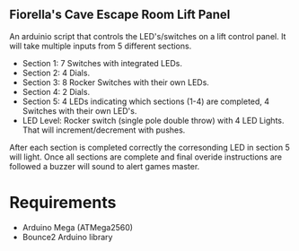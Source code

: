 ## Fiorella's Cave Escape Room Lift Panel

An arduinio script that controls the LED's/switches on a lift control panel. It will take multiple inputs
from 5 different sections.
- Section 1: 7 Switches with integrated LEDs.
- Section 2: 4 Dials.
- Section 3: 8 Rocker Switches with their own LEDs.
- Section 4: 2 Dials.
- Section 5: 4 LEDs indicating which sections (1-4) are completed, 4 Switches with their own LED's.
- LED Level: Rocker switch (single pole double throw) with 4 LED Lights. That will increment/decrement with pushes.

After each section is completed correctly the corresonding LED in section 5 will light. Once all sections are complete and final overide instructions are followed a buzzer will sound to alert games master.

# Requirements
- Arduino Mega (ATMega2560)
- Bounce2 Arduino library
